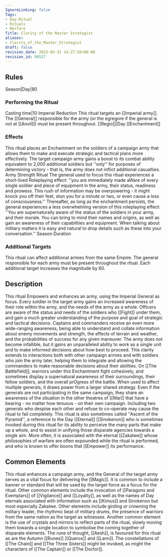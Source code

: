 ```yaml
---
IgnoreLinking: false
Tags:
- Day-Ritual
- Rituals
- Warfare
Title: Clarity of the Master Strategist
aliases:
- Clarity_of_the_Master_Strategist
draft: false
revision_date: 2023-03-31 14:27:26+00:00
revision_id: 98527
---
```


## Rules
Season|Day|80
### Performing the Ritual
Casting time|10 Imperial Reduction
This ritual targets an [[Imperial army]]. The [[General]] responsible for the army (or the egregore if the general is not at [[Anvil]]) must be present throughout.
[[Regio]]|Day
[[Enchantment]]
### Effects
This ritual places an Enchantment on the soldiers of a campaign army that allows them to make and execute strategic and tactical plans more effectively. The target campaign army gains a boost to its combat ability equivalent to 2,000 additional soldiers but ''only'' for purposes of determining victory - that is, the army does not inflict additional casualties. Army Strength Ritual
The general used to focus this ritual experiences a short-lived Roleplaying effect: ''you are immediately made aWare of every single soldier and piece of equipment in the army, their status, readiness and prowess. This rush of information may be overpowering - it might knock you off their feet, stun you for a minute or two, or even cause a loss of consciousness.''
Thereafter, as long as the enchantment persists, the general experiences a less overwhelming version of this roleplaying effect: ''You are supernaturally aware of the status of the soldiers in your army, and their morale. You can bring to mind their names and origins, as well as gain an awareness of their capabilities and equipment. When talking about military matters it is easy and natural to drop details such as these into your conversation.''
Season Duration
### Additional Targets
This ritual can affect additional armies from the same Empire. The general responsible for each army must be present throughout the ritual. Each additional target increases the magnitude by 60.
## Description
This ritual Empowers and enhances an army, using the Imperial General as focus. Every soldier in the target army gains an increased awareness of their role within the army, and the needs of the army as a whole. Officers are aware of the status and needs of the soldiers who [[Fight]] under them, and gain a much greater understanding of the purpose and goal of strategic and tactical decisions. Captains and commanders receive an even more wide-ranging awareness, being able to understand and collate information about enemy movements and strength, the effects of terrain and weather, and the probabilities of success for any given maneuver. The army does not become infallible, but it gains an unparalleled ability to work as a single unit and to make informed decisions about how best to proceed. This clarity extends to interactions both with other campaign armies and with soldiers who join the army later, helping them to integrate and allowing the commanders to make reasonable decisions about their abilities.
On [[The Battlefield]], warriors under this Enchantment fight cohesively, and sometimes display a supernatural awareness of their surroundings, their fellow soldiers, and the overall prOgress of the battle.
When used to affect multiple generals, it draws power from a larger shared strategy. Even if the generals are not participating in the same campaign, they share an awareness of the situation in the other theatres of [[War]] that have a bearing - no matter how tenuous - on their own campaign. Including two generals who despise each other and refuse to co-operate may cause the ritual to fail completely.
This ritual is also sometimes called ''Ascent of the Pyramid'', a reference to the Day [[Eternal]] [[Sinokenon]] who is sometimes invoked during this ritual for its ability to perceive the many parts that make up a whole, and to assist in unifying those disparate agencies towards a single aim. More often, it is associated with the eternal [[Zakalwe]] whose philosophies of warfare are often expounded while the ritual is performed, and who is known to offer boons that [[Empower]] its performance.
## Common Elements
This ritual enhances a campaign army, and the General of the target army serves as a vital focus for delivering the [[Magic]]. It is common to include a banner or standard that will be used by the target force as a focus for the ritual. Other common elements include the invocation of [[Paragons and Exemplars]] of [[Vigilance]] and [[Loyalty]], as well as the names of Day eternals associated with information such as [[Kimus]] and Sinokenon but most especially Zakalwe. Other elements include girding or crowning the military leader, the rhythmic beat of military drums, the presence of warriors from the same nation as the target as witnesses. Another common element is the use of crystals and mirrors to reflect parts of the ritual, slowly moving them towards a single location to symbolise the coming together of disparate elements.
The rune of thought, [[Aesh]], is favoured for this ritual as are the Autumn [[Runes]] [[Queros]] and [[Lann]]. The constellations of [[The Chain]] and [[The Three Sisters]] might be invoked, as might the characters of [[The Captain]] or [[The Doctor]].